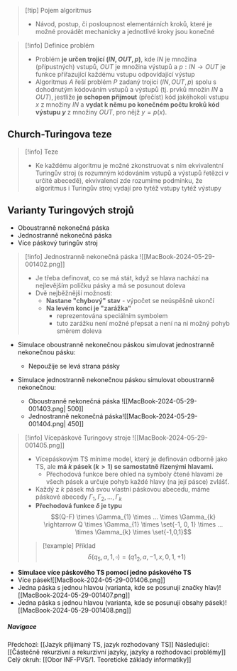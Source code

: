 >[!tip] Pojem algoritmus
>- Návod, postup, či posloupnost elementárních kroků, které je možné provádět mechanicky a jednotlivé kroky jsou konečné

>[!info] Definice problém
>- Problém **je určen trojicí $(IN, OUT, p)$**, kde $IN$ je množina (přípustných) vstupů, $OUT$ je množina výstupů a $p : IN \rightarrow OUT$ je funkce přiřazující každému vstupu odpovídající výstup
>- Algoritmus $A$ řeší problém $P$ zadaný trojicí $(IN, OUT, p)$ spolu s dohodnutým kódováním vstupů a výstupů (tj. prvků množin $IN$ a $OUT$), jestliže **je schopen přijmout** (přečíst) kód jakéhokoli vstupu $x$ z množiny $IN$ a **vydat k němu po konečném počtu kroků kód výstupu $y$** z množiny $OUT$, pro nějž $y = p(x)$.

## Church-Turingova teze
>[!info] Teze
>- Ke každému algoritmu je možné zkonstruovat s ním ekvivalentní Turingův stroj (s rozumným kódováním vstupů a výstupů řetězci v určité abecedě), ekvivalencí zde rozumíme podmínku, že algoritmus i Turingův stroj vydají pro tytéž vstupy tytéž výstupy

## Varianty Turingových strojů
- Oboustranně nekonečná páska
- Jednostranně nekonečná páska
- Více páskový turingův stroj

>[!info] Jednostranně nekonečná páska
>![[MacBook-2024-05-29-001402.png]]
>- Je třeba definovat, co se má stát, když se hlava nachází na nejlevějším políčku pásky a má se posunout doleva
>- Dvě nejběžnější možnosti:
>	- **Nastane "chybový" stav** - výpočet se neúspěšně ukončí
>	- **Na levém konci je "zarážka"**
>		- reprezentována speciálním symbolem
>		- tuto zarážku není možné přepsat a není na ni možný pohyb směrem doleva

- Simulace oboustranně nekonečnou páskou simulovat jednostranně nekonečnou pásku:
	- Nepoužije se levá strana pásky

- Simulace jednostranně nekonečnou páskou simulovat oboustranně nekonečnou:
	- Oboustranně nekonečná páska ![[MacBook-2024-05-29-001403.png| 500]]
	- Jednostranně nekonečná páska![[MacBook-2024-05-29-001404.png| 450]]

>[!info] Vícepáskové Turingovy stroje
>![[MacBook-2024-05-29-001405.png]]
>- Vícepáskovým TS míníme model, který je definován odborně jako TS, ale **má $k$ pásek $(k>1)$ se samostatně řízenými hlavami.**
>	- Přechodová funkce bere ohled na symboly čtené hlavami ze všech pásek a určuje pohyb každé hlavy (na její pásce) zvlášť.
>- Každý z $k$ pásek má svou vlastní páskovou abecedu, máme páskové abecedy $\Gamma_{1}, \Gamma_{2}, ..., \Gamma_{k}$
>- **Přechodová funkce $\delta$ je typu** $$(Q-F) \times \Gamma_{1} \times ... \times \Gamma_{k} \rightarrow Q \times \Gamma_{1} \times \set{-1, 0, 1} \times ... \times \Gamma_{k} \times \set{-1,0,1}$$
>
>>[!example] Příklad
>>$$\delta (q_{5}, a, 1, \square)=(q1_{2}, a, -1, x, 0, 1, +1)$$

- **Simulace více páskového TS pomocí jedno páskového TS**
- Více pásek![[MacBook-2024-05-29-001406.png]]
- Jedna páska s jednou hlavou (varianta, kde se posunují značky hlav)![[MacBook-2024-05-29-001407.png]]
- Jedna páska s jednou hlavou (varianta, kde se posunují obsahy pásek)![[MacBook-2024-05-29-001408.png]]

##### Navigace
Předchozí:  [[Jazyk přijímaný TS, jazyk rozhodovaný TS]]
Následující: [[Částečně rekurzivní a rekurzivní jazyky, jazyky a rozhodovací problémy]]
Celý okruh: [[Obor INF-PVS/1. Teoretické základy informatiky]]